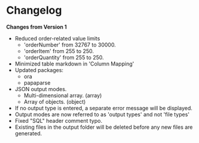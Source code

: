 # Changelog

**Changes from Version 1**
* Reduced order-related value limits
	* 'orderNumber' from 32767 to 30000.
	* 'orderItem' from 255 to 250.
	* 'orderQuantity' from 255 to 250.
* Minimized table markdown in 'Column Mapping'
* Updated packages:
	* ora
	* papaparse
* JSON output modes.
	* Multi-dimensional array. (array)
	* Array of objects. (object)
* If no output type is entered, a separate error message will be displayed.
* Output modes are now referred to as 'output types' and not 'file types'
* Fixed "SQL" header comment typo.
* Existing files in the output folder will be deleted before any new files are generated.

